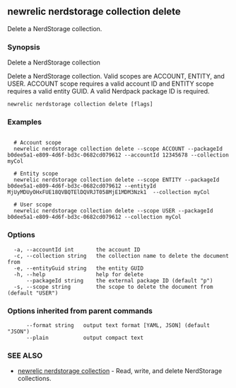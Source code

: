 ## newrelic nerdstorage collection delete

Delete a NerdStorage collection.

### Synopsis

Delete a NerdStorage collection

Delete a NerdStorage collection.  Valid scopes are ACCOUNT, ENTITY, and USER.
ACCOUNT scope requires a valid account ID and ENTITY scope requires a valid entity
GUID.  A valid Nerdpack package ID is required.


```
newrelic nerdstorage collection delete [flags]
```

### Examples

```

  # Account scope
  newrelic nerdstorage collection delete --scope ACCOUNT --packageId b0dee5a1-e809-4d6f-bd3c-0682cd079612 --accountId 12345678 --collection myCol

  # Entity scope
  newrelic nerdstorage collection delete --scope ENTITY --packageId b0dee5a1-e809-4d6f-bd3c-0682cd079612 --entityId MjUyMDUyOHxFUE18QVBQTElDQVRJT058MjE1MDM3Nzk1  --collection myCol

  # User scope
  newrelic nerdstorage collection delete --scope USER --packageId b0dee5a1-e809-4d6f-bd3c-0682cd079612 --collection myCol

```

### Options

```
  -a, --accountId int       the account ID
  -c, --collection string   the collection name to delete the document from
  -e, --entityGuid string   the entity GUID
  -h, --help                help for delete
      --packageId string    the external package ID (default "p")
  -s, --scope string        the scope to delete the document from (default "USER")
```

### Options inherited from parent commands

```
      --format string   output text format [YAML, JSON] (default "JSON")
      --plain           output compact text
```

### SEE ALSO

* [newrelic nerdstorage collection](newrelic_nerdstorage_collection.md)	 - Read, write, and delete NerdStorage collections.

